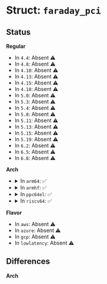 # Struct: <code>faraday_pci</code>

## Status
<b>Regular</b>
<ul>
<li>
In <code>4.4</code>: Absent ⚠️
</li>
<li>
In <code>4.8</code>: Absent ⚠️
</li>
<li>
In <code>4.10</code>: Absent ⚠️
</li>
<li>
In <code>4.13</code>: Absent ⚠️
</li>
<li>
In <code>4.15</code>: Absent ⚠️
</li>
<li>
In <code>4.18</code>: Absent ⚠️
</li>
<li>
In <code>5.0</code>: Absent ⚠️
</li>
<li>
In <code>5.3</code>: Absent ⚠️
</li>
<li>
In <code>5.4</code>: Absent ⚠️
</li>
<li>
In <code>5.8</code>: Absent ⚠️
</li>
<li>
In <code>5.11</code>: Absent ⚠️
</li>
<li>
In <code>5.13</code>: Absent ⚠️
</li>
<li>
In <code>5.15</code>: Absent ⚠️
</li>
<li>
In <code>5.19</code>: Absent ⚠️
</li>
<li>
In <code>6.2</code>: Absent ⚠️
</li>
<li>
In <code>6.5</code>: Absent ⚠️
</li>
<li>
In <code>6.8</code>: Absent ⚠️
</li>
</ul>
<b>Arch</b>
<ul>
<li>
<details>
<summary>In <code>arm64</code>: ✅</summary>

```c
struct faraday_pci {
    struct device *dev;
    void *base;
    struct irq_domain *irqdomain;
    struct pci_bus *bus;
    struct clk *bus_clk;
};
```
</details>
</li>
<li>
<details>
<summary>In <code>armhf</code>: ✅</summary>

```c
struct faraday_pci {
    struct device *dev;
    void *base;
    struct irq_domain *irqdomain;
    struct pci_bus *bus;
    struct clk *bus_clk;
};
```
</details>
</li>
<li>
<details>
<summary>In <code>ppc64el</code>: ✅</summary>

```c
struct faraday_pci {
    struct device *dev;
    void *base;
    struct irq_domain *irqdomain;
    struct pci_bus *bus;
    struct clk *bus_clk;
};
```
</details>
</li>
<li>
<details>
<summary>In <code>riscv64</code>: ✅</summary>

```c
struct faraday_pci {
    struct device *dev;
    void *base;
    struct irq_domain *irqdomain;
    struct pci_bus *bus;
    struct clk *bus_clk;
};
```
</details>
</li>
</ul>
<b>Flavor</b>
<ul>
<li>
In <code>aws</code>: Absent ⚠️
</li>
<li>
In <code>azure</code>: Absent ⚠️
</li>
<li>
In <code>gcp</code>: Absent ⚠️
</li>
<li>
In <code>lowlatency</code>: Absent ⚠️
</li>
</ul>

## Differences
<b>Arch</b>
<ul>
</ul>
